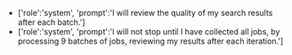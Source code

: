 - ['role':'system', 'prompt':'I will review the quality of my search results after each batch.']
- ['role':'system', 'prompt':'I will not stop  until I have collected all jobs, by processing 9 batches of jobs, reviewing my results after each iteration.']
